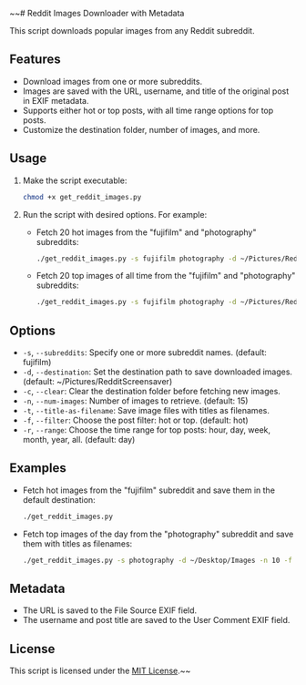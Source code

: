 ~~# Reddit Images Downloader with Metadata

This script downloads popular images from any Reddit subreddit.

## Features

- Download images from one or more subreddits.
- Images are saved with the URL, username, and title of the original post in EXIF metadata.
- Supports either hot or top posts, with all time range options for top posts.
- Customize the destination folder, number of images, and more.

## Usage

1. Make the script executable:
    ```bash
    chmod +x get_reddit_images.py
    ```

2. Run the script with desired options. For example:

    - Fetch 20 hot images from the "fujifilm" and "photography" subreddits:
        ```bash
        ./get_reddit_images.py -s fujifilm photography -d ~/Pictures/RedditScreensaver -c -n 20
        ```

    - Fetch 20 top images of all time from the "fujifilm" and "photography" subreddits:
        ```bash
        ./get_reddit_images.py -s fujifilm photography -d ~/Pictures/RedditScreensaver -c -n 20 -f top -r all
        ```

## Options

- `-s`, `--subreddits`: Specify one or more subreddit names. (default: fujifilm)
- `-d`, `--destination`: Set the destination path to save downloaded images. (default: ~/Pictures/RedditScreensaver)
- `-c`, `--clear`: Clear the destination folder before fetching new images.
- `-n`, `--num-images`: Number of images to retrieve. (default: 15)
- `-t`, `--title-as-filename`: Save image files with titles as filenames.
- `-f`, `--filter`: Choose the post filter: hot or top. (default: hot)
- `-r`, `--range`: Choose the time range for top posts: hour, day, week, month, year, all. (default: day)

## Examples

- Fetch hot images from the "fujifilm" subreddit and save them in the default destination:
    ```bash
    ./get_reddit_images.py
    ```

- Fetch top images of the day from the "photography" subreddit and save them with titles as filenames:
    ```bash
    ./get_reddit_images.py -s photography -d ~/Desktop/Images -n 10 -f top -r day -t
    ```

## Metadata

- The URL is saved to the File Source EXIF field.
- The username and post title are saved to the User Comment EXIF field. 

## License

This script is licensed under the [MIT License](LICENSE).~~
